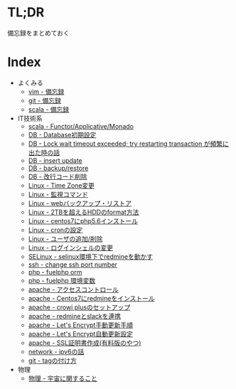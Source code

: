 # TL;DR

備忘録をまとめておく




# Index

* よくみる
    * [vim - 備忘録](tech/vim.md)     
    * [git - 備忘録](tech/git.md)
    * [scala - 備忘録](tech/scala.md)
* IT技術系
    * [scala - Functor/Applicative/Monado](tech/scala.md)    
    * [DB - Database初期設定](tech/db_01.md)
    * [DB - Lock wait timeout exceeded; try restarting transaction が頻繁に出た時の話](tech/db_02.md)    
    * [DB - insert update](tech/db_03.md)    
    * [DB - backup/restore](tech/db_04.md)    
    * [DB - 改行コード削除](tech/db_05.md)    
    * [Linux - Time Zone変更](tech/linux_01.md)    
    * [Linux - 監視コマンド](tech/linux_05.md)    
    * [Linux - webバックアップ・リストア](tech/linux_06.md)    
    * [Linux - 2TBを超えるHDDのformat方法](tech/linux_02.md)    
    * [Linux - centos7にphp5.6インストール](tech/linux_03.md)
    * [Linux - cronの設定](tech/linux_04.md)    
    * [Linux - ユーザの追加/削除](tech/linux_07.md)    
    * [Linux - ログインシェルの変更](tech/linux_08.md)    
    * [SELinux - selinux環境下でredmineを動かす](tech/selinux_01.md)
    * [ssh - change ssh port number](tech/ssh_01.md)    
    * [php - fuelphp orm](tech/php_01.md)
    * [php - fuelphp 環境変数](tech/php_02.md)
    * [apache - アクセスコントロール](tech/apache_05.md)
    * [apache - Centos7にredmineをインストール](tech/apache_07.md)
    * [apache - crowi plusのセットアップ](tech/apache_01.md)
    * [apache - redmineとslackを連携](tech/apache_06.md)
    * [apache - Let's Encrypt手動更新手順](tech/apache_03.md)
    * [apache - Let's Encrypt自動更新設定](tech/apache_04.md)
    * [apache - SSL証明書作成(有料版のやつ)](tech/apache_02.md)    
    * [network - ipv6の話](tech/net_01.md)
    * [git - tagの付け方](tech/git_02.md)    
* 物理
    * [物理 - 宇宙に関すること](science/pyshics_01.md)
      
   
     